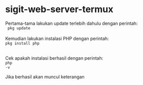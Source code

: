 # sigit-web-server-termux

Pertama-tama lakukan update terlebih dahulu dengan perintah:<br>
<code>
  pkg update
  </code><br>&nbsp;<br>
Kemudian lakukan instalasi PHP dengan perintah: <br>
<code>pkg install php</code><br>&nbsp;<br>

Cek apakah instalasi berhasil dengan perintah: <br>
<code>php -v</code>

Jika berhasil akan muncul keterangan
